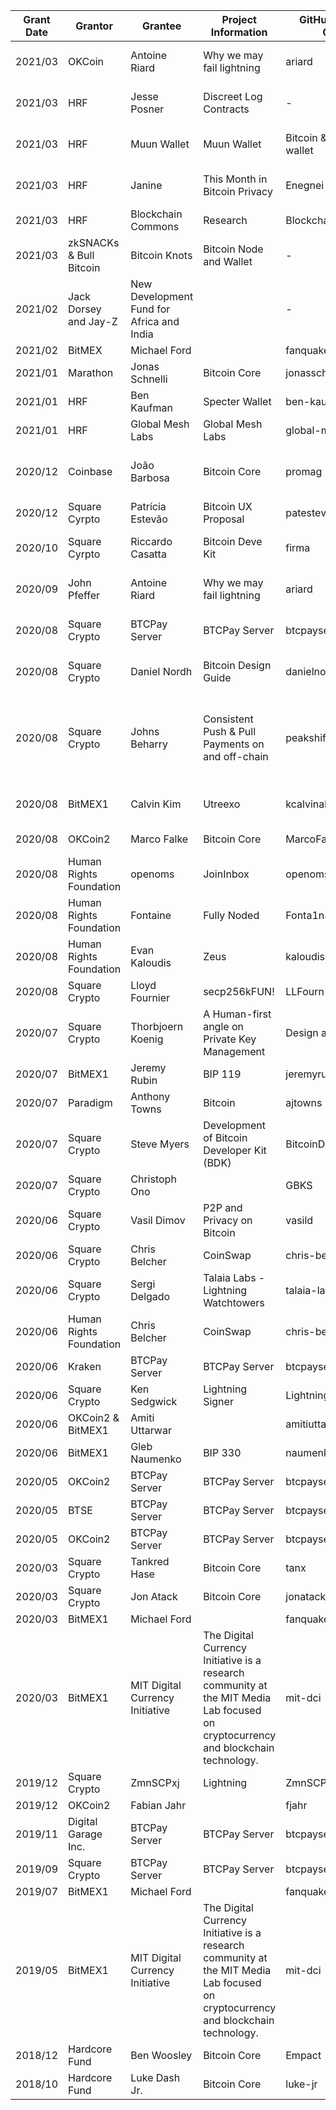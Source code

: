 Grant Date | Grantor                 | Grantee                                   | Project Information                                                                                                               | GitHub/Source Code         | Contribution                                                           | Amount      
-----------|-------------------------|-------------------------------------------|-----------------------------------------------------------------------------------------------------------------------------------|----------------------------|------------------------------------------------------------------------|-------------
2021/03    | OKCoin                  | Antoine Riard                             | Why we may fail lightning                                                                                                         | ariard                     | Bitcoin and Lightning development                                      | -           
2021/03    | HRF                     | Jesse Posner                              | Discreet Log Contracts                                                                                                            | -                          | DLC’s and adapter signatures                                           | $25,000     
2021/03    | HRF                     | Muun Wallet                               | Muun Wallet                                                                                                                       | Bitcoin & Lightning wallet | making self-custody easier                                             | $25,000     
2021/03    | HRF                     | Janine                                    | This Month in Bitcoin Privacy                                                                                                     | Enegnei                    | Bitcoin privacy newsletter                                             | $10,000     
2021/03    | HRF                     | Blockchain Commons                        | Research                                                                                                                          | BlockchainCommons          | Bitcoin Internships                                                    | $10,000     
2021/03    | zkSNACKs & Bull Bitcoin | Bitcoin Knots                             | Bitcoin Node and Wallet                                                                                                           | -                          | Bitcoin full node software                                             | 0.86 BTC    
2021/02    | Jack Dorsey and Jay-Z   | New Development Fund for Africa and India |                                                                                                                                   | -                          | -                                                                      | 500 BTC     
2021/02    | BitMEX                  | Michael Ford                              |                                                                                                                                   | fanquake                   | Bitcoin Core                                                           | $100,000    
2021/01    | Marathon                | Jonas Schnelli                            | Bitcoin Core                                                                                                                      | jonasschnelli              | Bitcoin Core                                                           | $96,000     
2021/01    | HRF                     | Ben Kaufman                               | Specter Wallet                                                                                                                    | ben-kaufman                | Bitcoin wallet development                                             | $25,000     
2021/01    | HRF                     | Global Mesh Labs                          | Global Mesh Labs                                                                                                                  | global-mesh-labs           | mesh networks                                                          | $25,000     
2020/12    | Coinbase                | João Barbosa                              | Bitcoin Core                                                                                                                      | promag                     | Bitcoin mobile development and code review                             | -           
2020/12    | Square Cyrpto           | Patrícia Estevão                          | Bitcoin UX Proposal                                                                                                               | patestevao                 | Bitcoin UX development                                                 | -           
2020/10    | Square Cyrpto           | Riccardo Casatta                          | Bitcoin Deve Kit                                                                                                                  | firma                      | Bitcoin Development Kit                                                | -           
2020/09    | John Pfeffer            | Antoine Riard                             | Why we may fail lightning                                                                                                         | ariard                     | Bitcoin and Lightning development                                      | -           
2020/08    | Square Crypto           | BTCPay Server                             | BTCPay Server                                                                                                                     | btcpayserver               | Bitcoin payments processing                                            | $100,000    
2020/08    | Square Crypto           | Daniel Nordh                              | Bitcoin Design Guide                                                                                                              | danielnordh                | UX improvements for Bitcoin                                            | -           
2020/08    | Square Crypto           | Johns Beharry                             | Consistent Push & Pull Payments on and off-chain                                                                                  | peakshift                  | account-identification, payment-requests, invoices, transactions, psbt | -           
2020/08    | BitMEX1                 | Calvin Kim                                | Utreexo                                                                                                                           | kcalvinalvin               | Accumulator for Bitcoin UTXO set                                       | $40,000     
2020/08    | OKCoin2                 | Marco Falke                               | Bitcoin Core                                                                                                                      | MarcoFalke                 | Bitcoin testing framework                                              | +/- $100,000
2020/08    | Human Rights Foundation | openoms                                   | JoinInbox                                                                                                                         | openoms                    | Bitcoin Market GUI                                                     | 1 BTC       
2020/08    | Human Rights Foundation | Fontaine                                  | Fully Noded                                                                                                                       | Fonta1n3                   | Bitcoin Core Client for iOS                                            | 1 BTC       
2020/08    | Human Rights Foundation | Evan Kaloudis                             | Zeus                                                                                                                              | kaloudis                   | Lightning Node Client                                                  | 1 BTC       
2020/08    | Square Crypto           | Lloyd Fournier                            | secp256kFUN!                                                                                                                      | LLFourn                    | Bitcoin                                                                | -           
2020/07    | Square Crypto           | Thorbjoern Koenig                         | A Human-first angle on Private Key Management                                                                                     | Design and UX              | Bitcoin UX                                                             | -           
2020/07    | BitMEX1                 | Jeremy Rubin                              | BIP 119                                                                                                                           | jeremyrubin                | Bitcoin                                                                | $50,000     
2020/07    | Paradigm                | Anthony Towns                             | Bitcoin                                                                                                                           | ajtowns                    | Bitcoin                                                                | -           
2020/07    | Square Crypto           | Steve Myers                               | Development of Bitcoin Developer Kit (BDK)                                                                                        | BitcoinDevKit              | Bitcoin                                                                | -           
2020/07    | Square Crypto           | Christoph Ono                             |                                                                                                                                   | GBKS                       | Bitcoin Design                                                         | -           
2020/06    | Square Crypto           | Vasil Dimov                               | P2P and Privacy on Bitcoin                                                                                                        | vasild                     | Bitcoin Core and LN                                                    | -           
2020/06    | Square Crypto           | Chris Belcher                             | CoinSwap                                                                                                                          | chris-belcher              | Bitcoin, CoinSwap                                                      | -           
2020/06    | Square Crypto           | Sergi Delgado                             | Talaia Labs - Lightning Watchtowers                                                                                               | talaia-labs                | Bitcoin, Lightning                                                     | -           
2020/06    | Human Rights Foundation | Chris Belcher                             | CoinSwap                                                                                                                          | chris-belcher              | Bitcoin, CoinSwap                                                      | -           
2020/06    | Kraken                  | BTCPay Server                             | BTCPay Server                                                                                                                     | btcpayserver               | Bitcoin                                                                | -           
2020/06    | Square Crypto           | Ken Sedgwick                              | Lightning Signer                                                                                                                  | Lightning Signer           | Bitcoin, Lightning                                                     | -           
2020/06    | OKCoin2 & BitMEX1       | Amiti Uttarwar                            |                                                                                                                                   | amitiuttarwar              | Bitcoin                                                                | $150,000    
2020/06    | BitMEX1                 | Gleb Naumenko                             | BIP 330                                                                                                                           | naumenkogs                 | Bitcoin                                                                | $100,000    
2020/05    | OKCoin2                 | BTCPay Server                             | BTCPay Server                                                                                                                     | btcpayserver               | Bitcoin                                                                | $100,000    
2020/05    | BTSE                    | BTCPay Server                             | BTCPay Server                                                                                                                     | btcpayserver               | Bitcoin                                                                | $80,000     
2020/05    | OKCoin2                 | BTCPay Server                             | BTCPay Server                                                                                                                     | btcpayserver               | Bitcoin                                                                | $100,000    
2020/03    | Square Crypto           | Tankred Hase                              | Bitcoin Core                                                                                                                      | tanx                       | Bitcoin                                                                | -           
2020/03    | Square Crypto           | Jon Atack                                 | Bitcoin Core                                                                                                                      | jonatack                   | Bitcoin                                                                | -           
2020/03    | BitMEX1                 | Michael Ford                              |                                                                                                                                   | fanquake                   | Bitcoin Core                                                           | $100,000    
2020/03    | BitMEX1                 | MIT Digital Currency Initiative           | The Digital Currency Initiative is a research community at the MIT Media Lab focused on cryptocurrency and blockchain technology. | mit-dci                    | Bitcoin                                                                | $250,000    
2019/12    | Square Crypto           | ZmnSCPxj                                  | Lightning                                                                                                                         | ZmnSCPxj                   | Bitcoin, Lightning                                                     | -           
2019/12    | OKCoin2                 | Fabian Jahr                               |                                                                                                                                   | fjahr                      | Bitcoin                                                                | -           
2019/11    | Digital Garage Inc.     | BTCPay Server                             | BTCPay Server                                                                                                                     | btcpayserver               | Bitcoin                                                                | $30,000     
2019/09    | Square Crypto           | BTCPay Server                             | BTCPay Server                                                                                                                     | btcpayserver               | Bitcoin                                                                | $100,000    
2019/07    | BitMEX1                 | Michael Ford                              |                                                                                                                                   | fanquake                   | Bitcoin                                                                | $60,000     
2019/05    | BitMEX1                 | MIT Digital Currency Initiative           | The Digital Currency Initiative is a research community at the MIT Media Lab focused on cryptocurrency and blockchain technology. | mit-dci                    | Bitcoin                                                                | $250,000    
2018/12    | Hardcore Fund           | Ben Woosley                               | Bitcoin Core                                                                                                                      | Empact                     | Bitcoin                                                                | -           
2018/10    | Hardcore Fund           | Luke Dash Jr.                             | Bitcoin Core                                                                                                                      | luke-jr                    | Bitcoin                                                                | -           
